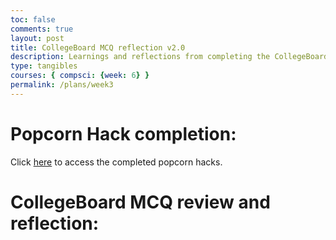 ```yaml
---
toc: false
comments: true
layout: post
title: CollegeBoard MCQ reflection v2.0
description: Learnings and reflections from completing the CollegeBoard 2021 Practice MC
type: tangibles
courses: { compsci: {week: 6} }
permalink: /plans/week3
---
```


# Popcorn Hack completion:
Click [here](/plans/week2) to access the completed popcorn hacks.

# CollegeBoard MCQ review and reflection:


